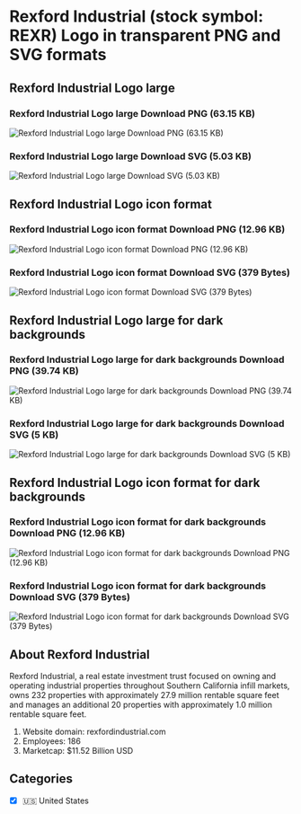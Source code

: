 # Rexford Industrial (stock symbol: REXR) Logo in transparent PNG and SVG formats

## Rexford Industrial Logo large

### Rexford Industrial Logo large Download PNG (63.15 KB)

![Rexford Industrial Logo large Download PNG (63.15 KB)](/img/orig/REXR_BIG-35d201ae.png)

### Rexford Industrial Logo large Download SVG (5.03 KB)

![Rexford Industrial Logo large Download SVG (5.03 KB)](/img/orig/REXR_BIG-56e51c87.svg)

## Rexford Industrial Logo icon format

### Rexford Industrial Logo icon format Download PNG (12.96 KB)

![Rexford Industrial Logo icon format Download PNG (12.96 KB)](/img/orig/REXR-b9207c48.png)

### Rexford Industrial Logo icon format Download SVG (379 Bytes)

![Rexford Industrial Logo icon format Download SVG (379 Bytes)](/img/orig/REXR-d1c1210d.svg)

## Rexford Industrial Logo large for dark backgrounds

### Rexford Industrial Logo large for dark backgrounds Download PNG (39.74 KB)

![Rexford Industrial Logo large for dark backgrounds Download PNG (39.74 KB)](/img/orig/REXR_BIG.D-64b8b292.png)

### Rexford Industrial Logo large for dark backgrounds Download SVG (5 KB)

![Rexford Industrial Logo large for dark backgrounds Download SVG (5 KB)](/img/orig/REXR_BIG.D-479e8ff5.svg)

## Rexford Industrial Logo icon format for dark backgrounds

### Rexford Industrial Logo icon format for dark backgrounds Download PNG (12.96 KB)

![Rexford Industrial Logo icon format for dark backgrounds Download PNG (12.96 KB)](/img/orig/REXR.D-a5e747db.png)

### Rexford Industrial Logo icon format for dark backgrounds Download SVG (379 Bytes)

![Rexford Industrial Logo icon format for dark backgrounds Download SVG (379 Bytes)](/img/orig/REXR.D-6dfa26bb.svg)

## About Rexford Industrial

Rexford Industrial, a real estate investment trust focused on owning and operating industrial properties throughout Southern California infill markets, owns 232 properties with approximately 27.9 million rentable square feet and manages an additional 20 properties with approximately 1.0 million rentable square feet.

1. Website domain: rexfordindustrial.com
2. Employees: 186
3. Marketcap: $11.52 Billion USD


## Categories
- [x] 🇺🇸 United States
